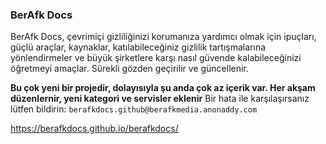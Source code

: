 ### BerAfk Docs

BerAfk Docs, çevrimiçi gizliliğinizi korumanıza yardımcı olmak için ipuçları, güçlü araçlar, kaynaklar, katılabileceğiniz gizlilik tartışmalarına yönlendirmeler ve büyük şirketlere karşı nasıl güvende kalabileceğinizi öğretmeyi amaçlar. Sürekli gözden geçirilir ve güncellenir.

**Bu çok yeni bir projedir, dolayısıyla şu anda çok az içerik var. Her akşam düzenlernir, yeni kategori ve servisler eklenir**
Bir hata ile karşılaşırsanız lütfen bildirin: ```berafkdocs.github@berafkmedia.anonaddy.com```

https://berafkdocs.github.io/berafkdocs/
